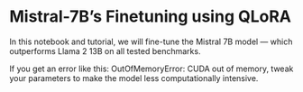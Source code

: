 # Mistral-7B’s Finetuning using QLoRA

In this notebook and tutorial, we will fine-tune the Mistral 7B model — which outperforms Llama 2 13B on all tested benchmarks.    

If you get an error like this: OutOfMemoryError: CUDA out of memory, tweak your parameters to make the model less computationally intensive.
